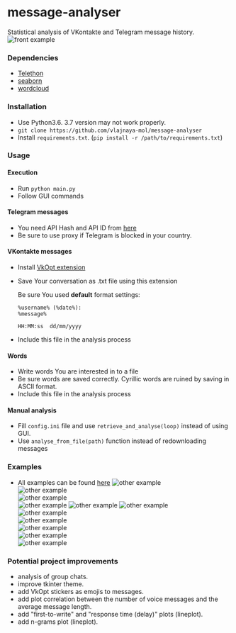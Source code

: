 # message-analyser
Statistical analysis of VKontakte and Telegram message history.
![front example](https://github.com/vlajnaya-mol/message-analyser/blob/master/examples/sample%20one/heat_map.png)

### Dependencies
* [Telethon](https://github.com/LonamiWebs/Telethon)
* [seaborn](https://github.com/mwaskom/seaborn)
* [wordcloud](https://github.com/amueller/word_cloud)

### Installation
* Use Python3.6. 3.7 version may not work properly.
* `git clone https://github.com/vlajnaya-mol/message-analyser`
* Install `requirements.txt`. (`pip install -r /path/to/requirements.txt`)

### Usage
#### Execution
* Run `python main.py`
* Follow GUI commands

#### Telegram messages
* You need API Hash and API ID from [here](https://core.telegram.org/api/obtaining_api_id)
* Be sure to use proxy if Telegram is blocked in your country.

#### VKontakte messages
* Install [VkOpt extension](http://vkopt.net/)
* Save Your conversation as .txt file using this extension

  Be sure You used **default** format settings:
  
  ```
  %username% (%date%):
  %message%
  
  HH:MM:ss  dd/mm/yyyy
  ```
* Include this file in the analysis process

#### Words
* Write words You are interested in to a file
* Be sure words are saved correctly. Cyrillic words are ruined by saving in ASCII format. 
* Include this file in the analysis process

#### Manual analysis
* Fill `config.ini` file and use `retrieve_and_analyse(loop)` instead of using GUI.
* Use `analyse_from_file(path)` function instead of redownloading messages

### Examples
* All examples can be found [here](examples/)
![other example](https://github.com/vlajnaya-mol/message-analyser/blob/master/examples/sample%20one/barplot_messages_per_day.png)	 
![other example](https://github.com/vlajnaya-mol/message-analyser/blob/master/examples/sample%20one/barplot_messages_per_minutes.png)	 
![other example](https://github.com/vlajnaya-mol/message-analyser/blob/master/examples/sample%20one/barplot_messages_per_weekday.png)	 
![other example](https://github.com/vlajnaya-mol/message-analyser/blob/master/examples/sample%20one/barplot_non_text_messages.png) 
![other example](https://github.com/vlajnaya-mol/message-analyser/blob/master/examples/sample%20one/distplot_messages_per_day.png)
![other example](https://github.com/vlajnaya-mol/message-analyser/blob/master/examples/sample%20one/lineplot_message_length.png)	 
![other example](https://github.com/vlajnaya-mol/message-analyser/blob/master/examples/sample%20one/lineplot_messages.png)	 
![other example](https://github.com/vlajnaya-mol/message-analyser/blob/master/examples/sample%20one/pie_messages_per_author.png)	 
![other example](https://github.com/vlajnaya-mol/message-analyser/blob/master/examples/sample%20one/stackplot_non_text_messages_percentage.png)	 
![other example](https://github.com/vlajnaya-mol/message-analyser/blob/master/examples/sample%20one/barplot_emojis.png)	 
![other example](https://github.com/vlajnaya-mol/message-analyser/blob/master/examples/sample%20one/wordcloud.png)

### Potential project improvements
- analysis of group chats.
- improve tkinter theme.
- add VkOpt stickers as emojis to messages.
- add plot correlation between the number of voice messages and the average message length.
- add "first-to-write" and "response time (delay)" plots (lineplot).
- add n-grams plot (lineplot).
